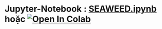 # Jupyter-Notebook : [SEAWEED.ipynb][1] hoặc [![Open In Colab](https://colab.research.google.com/assets/colab-badge.svg)](https://colab.research.google.com/drive/1M0MyWEzB58amdiG4INasPGzHAGiLoIYN?usp=sharing)
[1]:https://github.com/danhhuynh25029/CS112.L21/blob/master/Week_3/SEAWEED/SEAWEED.ipynb
